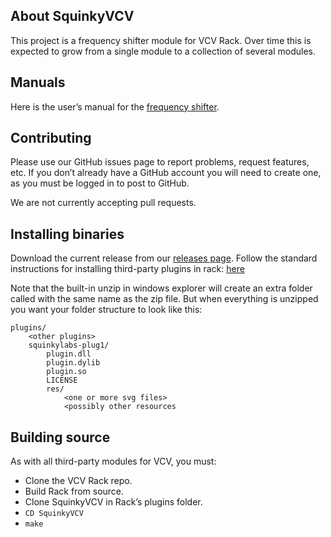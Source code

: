 ## About SquinkyVCV
This project is a frequency shifter module for VCV Rack. Over time this is expected to grow from a single module to a collection of several modules.
## Manuals
Here is the user’s manual for the [frequency shifter](./docs/booty-shifter.md).
## Contributing
Please use our GitHub issues page to report problems, request features, etc. If you don’t already have a GitHub account you will need to create one, as you must be logged in to post to GitHub.

We are not currently accepting pull requests.
## Installing binaries
Download the current release from our [releases page](https://github.com/squinkylabs/SquinkyVCV/releases).
Follow the standard instructions for installing third-party plugins in rack: [here](https://vcvrack.com/manual/Installing.html)

Note that the built-in unzip in windows explorer will create an extra folder called with the same name as the zip file. But when everything is unzipped you want your folder structure to look like this:
```
plugins/
    <other plugins>
    squinkylabs-plug1/
        plugin.dll
        plugin.dylib
        plugin.so
        LICENSE
        res/   
            <one or more svg files>
            <possibly other resources
```
    
## Building source
As with all third-party modules for VCV, you must:
* Clone the VCV Rack repo.
* Build Rack from source.
* Clone SquinkyVCV in Rack’s plugins folder.
* `CD SquinkyVCV`
* `make`
